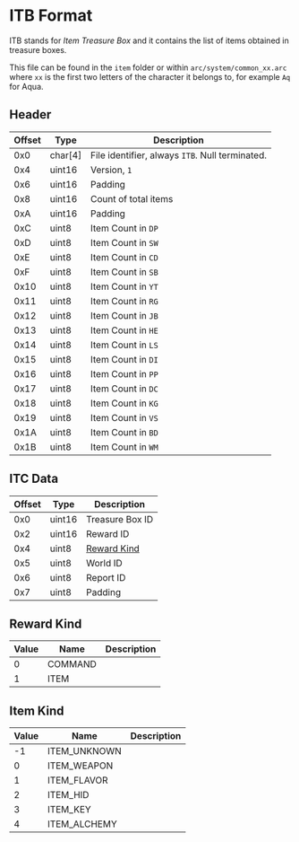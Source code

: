 # ITB Format

ITB stands for *Item Treasure Box* and it contains the list of items obtained in treasure boxes.

This file can be found in the `item` folder or within `arc/system/common_xx.arc` where `xx` is the first two letters of the character it belongs to, for example `Aq` for Aqua.

## Header

| Offset | Type  | Description
|--------|-------|------------
| 0x0     | char[4]   | File identifier, always `ITB`. Null terminated.
| 0x4     | uint16   | Version, `1`
| 0x6     | uint16   | Padding
| 0x8     | uint16   | Count of total items
| 0xA     | uint16   | Padding
| 0xC     | uint8   | Item Count in `DP`
| 0xD     | uint8   | Item Count in `SW`
| 0xE     | uint8   | Item Count in `CD`
| 0xF     | uint8   | Item Count in `SB`
| 0x10    | uint8   | Item Count in `YT`
| 0x11    | uint8   | Item Count in `RG`
| 0x12    | uint8   | Item Count in `JB`
| 0x13    | uint8   | Item Count in `HE`
| 0x14    | uint8   | Item Count in `LS`
| 0x15    | uint8   | Item Count in `DI`
| 0x16    | uint8   | Item Count in `PP`
| 0x17    | uint8   | Item Count in `DC`
| 0x18    | uint8   | Item Count in `KG`
| 0x19    | uint8   | Item Count in `VS`
| 0x1A    | uint8   | Item Count in `BD`
| 0x1B    | uint8   | Item Count in `WM`

## ITC Data

| Offset | Type  | Description
|--------|-------|------------
| 0x0     | uint16   | Treasure Box ID
| 0x2     | uint16   | Reward ID
| 0x4     | uint8   | [Reward Kind](#Reward-Kind)
| 0x5     | uint8   | World ID
| 0x6     | uint8   | Report ID
| 0x7     | uint8   | Padding

## Reward Kind
| Value | Name  | Description
|--------|-------|------------
| 0     | COMMAND   | 
| 1     | ITEM   | 

## Item Kind

| Value | Name  | Description
|--------|-------|------------
| -1     | ITEM_UNKNOWN   | 
| 0     | ITEM_WEAPON   | 
| 1     | ITEM_FLAVOR   | 
| 2     | ITEM_HID   | 
| 3     | ITEM_KEY   | 
| 4     | ITEM_ALCHEMY   | 